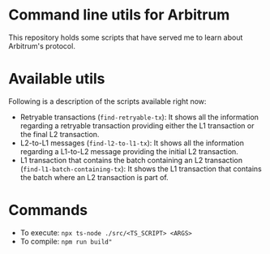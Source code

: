 # Command line utils for Arbitrum
This repository holds some scripts that have served me to learn about Arbitrum's protocol.

# Available utils
Following is a description of the scripts available right now:
- Retryable transactions (`find-retryable-tx`): It shows all the information regarding a retryable transaction providing either the L1 transaction or the final L2 transaction.
- L2-to-L1 messages (`find-l2-to-l1-tx`): It shows all the information regarding a L1-to-L2 message providing the initial L2 transaction.
- L1 transaction that contains the batch containing an L2 transaction (`find-l1-batch-containing-tx`): It shows the L1 transaction that contains the batch where an L2 transaction is part of.

# Commands
- To execute: `npx ts-node ./src/<TS_SCRIPT> <ARGS>`
- To compile: `npm run build"`
